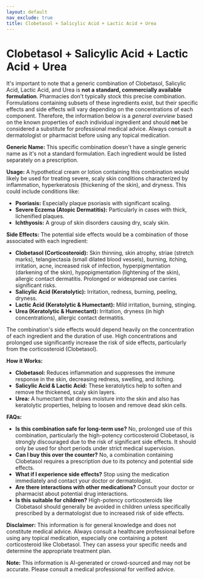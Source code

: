 ```yaml
---
layout: default
nav_exclude: true
title: Clobetasol + Salicylic Acid + Lactic Acid + Urea
---
```


# Clobetasol + Salicylic Acid + Lactic Acid + Urea

It's important to note that a generic combination of Clobetasol, Salicylic Acid, Lactic Acid, and Urea is **not a standard, commercially available formulation**.  Pharmacies don't typically stock this precise combination.  Formulations containing subsets of these ingredients exist, but their specific effects and side effects will vary depending on the concentrations of each component.  Therefore, the information below is a *general overview* based on the known properties of each individual ingredient and should **not** be considered a substitute for professional medical advice.  Always consult a dermatologist or pharmacist before using any topical medication.

**Generic Name:**  This specific combination doesn't have a single generic name as it's not a standard formulation.  Each ingredient would be listed separately on a prescription.

**Usage:**  A hypothetical cream or lotion containing this combination would likely be used for treating severe, scaly skin conditions characterized by inflammation, hyperkeratosis (thickening of the skin), and dryness. This could include conditions like:

* **Psoriasis:** Especially plaque psoriasis with significant scaling.
* **Severe Eczema (Atopic Dermatitis):** Particularly in cases with thick, lichenified plaques.
* **Ichthyosis:**  A group of skin disorders causing dry, scaly skin.

**Side Effects:**  The potential side effects would be a combination of those associated with each ingredient:

* **Clobetasol (Corticosteroid):** Skin thinning, skin atrophy, striae (stretch marks), telangiectasia (small dilated blood vessels), burning, itching, irritation, acne, increased risk of infection, hyperpigmentation (darkening of the skin), hypopigmentation (lightening of the skin), allergic contact dermatitis.  Prolonged or widespread use carries significant risks.
* **Salicylic Acid (Keratolytic):**  Irritation, redness, burning, peeling, dryness.
* **Lactic Acid (Keratolytic & Humectant):** Mild irritation, burning, stinging.
* **Urea (Keratolytic & Humectant):**  Irritation, dryness (in high concentrations), allergic contact dermatitis.

The combination's side effects would depend heavily on the concentration of each ingredient and the duration of use.  High concentrations and prolonged use significantly increase the risk of side effects, particularly from the corticosteroid (Clobetasol).


**How it Works:**

* **Clobetasol:** Reduces inflammation and suppresses the immune response in the skin, decreasing redness, swelling, and itching.
* **Salicylic Acid & Lactic Acid:**  These keratolytics help to soften and remove the thickened, scaly skin layers.
* **Urea:**  A humectant that draws moisture into the skin and also has keratolytic properties, helping to loosen and remove dead skin cells.


**FAQs:**

* **Is this combination safe for long-term use?** No, prolonged use of this combination, particularly the high-potency corticosteroid Clobetasol, is strongly discouraged due to the risk of significant side effects. It should only be used for short periods under strict medical supervision.
* **Can I buy this over the counter?** No, a combination containing Clobetasol requires a prescription due to its potency and potential side effects.
* **What if I experience side effects?** Stop using the medication immediately and contact your doctor or dermatologist.
* **Are there interactions with other medications?**  Consult your doctor or pharmacist about potential drug interactions.
* **Is this suitable for children?**  High-potency corticosteroids like Clobetasol should generally be avoided in children unless specifically prescribed by a dermatologist due to increased risk of side effects.


**Disclaimer:** This information is for general knowledge and does not constitute medical advice.  Always consult a healthcare professional before using any topical medication, especially one containing a potent corticosteroid like Clobetasol.  They can assess your specific needs and determine the appropriate treatment plan.


**Note:** This information is AI-generated or crowd-sourced and may not be accurate. Please consult a medical professional for verified advice.